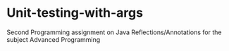 # Unit-testing-with-args
Second Programming assignment on Java Reflections/Annotations for the subject Advanced Programming
